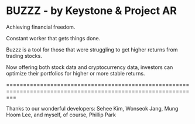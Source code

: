 # BUZZZ - by Keystone & Project AR  

Achieving financial freedom.  

Constant worker that gets things done.  

Buzzz is a tool for those that were struggling to get higher returns from trading stocks.  

Now offering both stock data and cryptocurrency data, investors can optimize their portfolios for higher or more stable returns.

===============================================================================================================  

Thanks to our wonderful developers: Sehee Kim, Wonseok Jang, Mung Hoom Lee, and myself, of course, Phillip Park
